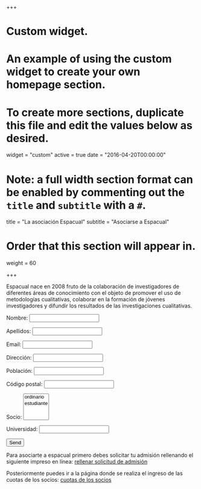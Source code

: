 +++
# Custom widget.
# An example of using the custom widget to create your own homepage section.
# To create more sections, duplicate this file and edit the values below as desired.
widget = "custom"
active = true
date = "2016-04-20T00:00:00"

# Note: a full width section format can be enabled by commenting out the `title` and `subtitle` with a `#`.
title = "La asociación Espacual"
subtitle = "Asociarse a Espacual"

# Order that this section will appear in.
weight = 60

+++

Espacual nace en 2008 fruto de la colaboración de investigadores de diferentes áreas de conocimiento con el objeto de promover el uso de metodologías cualitativas, colaborar en la formación de jóvenes investigadores y difundir los resultados de las investigaciones cualitativas.

<form name="alta" method="POST" netlify>
  <p>
    <label>Nombre: <input type="text" name="nombre" /></label>   
  </p>
  <p>
    <label>Apellidos: <input type="text" name="apellidos" /></label>   
  </p>
  <p>
    <label> Email: <input type="email" name="email" /></label>
  </p>
  <p>
    <label> Dirección: <input type="text" name="direccion" /></label>   
  </p>  
  <p>
    <label> Población: <input type="text" name="poblacion" /></label>   
  </p>  
  <p>
    <label> Código postal: <input type="text" name="cp" /></label>   
  </p>
  <p>
    <label> Socio: <select name="role[]" multiple>
      <option value="Socio ordinario">ordinario</option>
      <option value="Socio estudiante">estudiante</option>
    </select></label>
  </p>
  <p>
    <label> Universidad: <input type="text" name="universidad" /></label>   
  </p>
  <p>
    <button type="submit">Send</button>
  </p>
</form>


Para asociarte a espacual primero debes solicitar tu admisión rellenando el siguiente impreso en línea: [rellenar solicitud de admisión](https://docs.google.com/forms/d/e/1FAIpQLSe5udzvKiKeoLklSMnAgCfdEbeGs4kgbAwEemU3xpdBNDsEsQ/viewform)

Posteriormente puedes ir a la página donde se realiza el ingreso de las cuotas de los socios: [cuotas de los socios](https://espacual.netlify.com/talk/asociate-espacual/)




